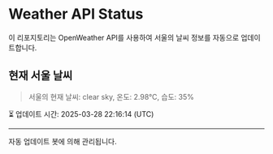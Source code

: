 
# Weather API Status

이 리포지토리는 OpenWeather API를 사용하여 서울의 날씨 정보를 자동으로 업데이트합니다.

## 현재 서울 날씨
> 서울의 현재 날씨: clear sky, 온도: 2.98°C, 습도: 35%

⏳ 업데이트 시간: 2025-03-28 22:16:14 (UTC)

---
자동 업데이트 봇에 의해 관리됩니다.
